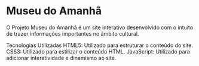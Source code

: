 # Museu do Amanhã

O Projeto Museu do Amanhã é um site interativo desenvolvido com o intuito de trazer informações importantes no âmbito cultural. 

Tecnologias Utilizadas
HTML5: Utilizado para estruturar o conteúdo do site.
CSS3: Utilizado para estilizar o conteúdo HTML.
JavaScript: Utilizado para adicionar interatividade e dinamismo ao site.
